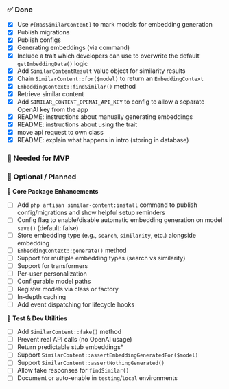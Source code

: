 ### ✅ Done
* [x] Use `#[HasSimilarContent]` to mark models for embedding generation
* [x] Publish migrations
* [x] Publish configs
* [x] Generating embeddings (via command)
* [x] Include a trait which developers can use to overwrite the default `getEmbeddingData()` logic
* [x] Add `SimilarContentResult` value object for similarity results
* [x] Chain `SimilarContent::for($model)` to return an `EmbeddingContext`
* [x] `EmbeddingContext::findSimilar()` method
* [x] Retrieve similar content
* [x] Add `SIMILAR_CONTENT_OPENAI_API_KEY` to config to allow a separate OpenAI key from the app
* [x] README: instructions about manually generating embeddings
* [x] README: instructions about using the trait
* [x] move api request to own class
* [x] README: explain what happens in intro (storing in database)

### 🚨 Needed for MVP

### 📝 Optional / Planned

**🔁 Core Package Enhancements**
* [ ] Add `php artisan similar-content:install` command to publish config/migrations and show helpful setup reminders
* [ ] Config flag to enable/disable automatic embedding generation on model `save()` (default: false)
* [ ] Store embedding type (e.g., `search`, `similarity`, etc.) alongside embedding
* [ ] `EmbeddingContext::generate()` method
* [ ] Support for multiple embedding types (search vs similarity)
* [ ] Support for transformers
* [ ] Per-user personalization
* [ ] Configurable model paths
* [ ] Register models via class or factory
* [ ] In-depth caching
* [ ] Add event dispatching for lifecycle hooks

**🧪 Test & Dev Utilities**
* [ ] Add `SimilarContent::fake()` method
* [ ] Prevent real API calls (no OpenAI usage)
* [ ] Return predictable stub embeddings*
* [ ] Support `SimilarContent::assertEmbeddingGeneratedFor($model)`
* [ ] Support `SimilarContent::assertNothingGenerated()`
* [ ] Allow fake responses for `findSimilar()`
* [ ] Document or auto-enable in `testing`/`local` environments
